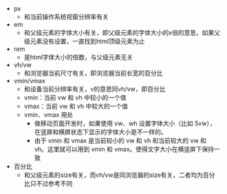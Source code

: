 + px
  + 和当前操作系统视窗分辨率有关
+ em
  + 和父级元素的字体大小有关，即父级元素的字体大小的x倍的意思，如果父级元素没有设置，一直找到html顶级元素为止
+ rem
  + 是html字体大小的倍数，与父级元素无关
+ vh/vw
  + 和浏览器当前尺寸有关，即浏览器当前长宽的百分比
+ vmin/vmax
  + 和设备当前分辨率有关，v的意思同vh/vw，即百分比
  + vmin：当前 vw 和 vh 中较小的一个值
  + vmax：当前 vw 和 vh 中较大的一个值
  + vmin、vmax 用处
    + 做移动页面开发时，如果使用 vw、wh 设置字体大小（比如 5vw），在竖屏和横屏状态下显示的字体大小是不一样的。
    + 由于 vmin 和 vmax 是当前较小的 vw 和 vh 和当前较大的 vw 和 vh。这里就可以用到 vmin 和 vmax。使得文字大小在横竖屏下保持一致
+ 百分比
  + 和父级元素的size有关，而vh/vw是同浏览器的size有关，二者均为百分比只不过参考不同